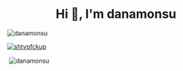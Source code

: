 <h1 align="center">Hi 👋, I'm danamonsu</h1>

<p align="left"> <img src="https://komarev.com/ghpvc/?username=danamonsu&label=Profile%20views&color=0e75b6&style=flat" alt="danamonsu" /> </p>

<p align="left">
<p align="left"> <a href="https://twitter.com/shtvpfckup" target="blank"><img src="https://img.shields.io/twitter/follow/shtupfvckup?logo=twitter&style=for-the-badge" alt="shtvpfckup" /></a>
</p>

<p>&nbsp;<img align="center" src="https://github-readme-stats.vercel.app/api?username=danamonsu&show_icons=true&locale=en" alt="danamonsu" /></p>

